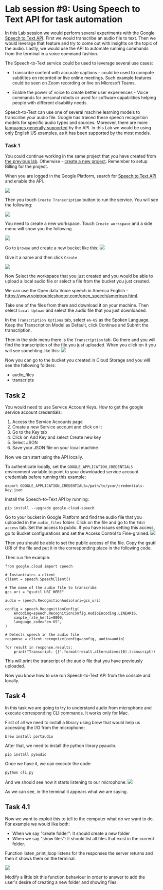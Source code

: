 # Lab session #9: Using Speech to Text API for task automation
<!--
what is speech to text
technology we wanna use/teach

TASK 1


explain what is the google service about speech to text
sign up
api keys


let the user try the service through the browser (if it’s possible)

TASK 2
the user have to send a file to the API
let the user use the streaming version


TASK 3
we provide to the user some audio-track and the user has to sent all of them to Google and collect the results(text) and then make analysis about them (most common word)

TASK 4
streaming (microphone) and create a script that through os python library do something in the terminal (like creating a file)

{
“create directory <name>” : mkdir <name>
“create file <name>” : touch <name>
“print <something>” : echo <something>
}

Qxy: what are the voice messages talking about?
 -->

In this Lab session we would perform several experiments with the Google [Speech to Text API](https://cloud.google.com/speech-to-text). First we would transcribe an audio file to text. Then we would leverage that feature and try to come out with insights on the topic of the audio. Lastly, we would use the API to automate running commands from the terminal in a voice command fashion.


The Speech-to-Text service could be used to leverage several use cases:

- Transcribe content with accurate captions - could be used to compute subtitltes on recorded or live online meetings. Such example features could be seen on Zoom recording or live on Microsoft Teams.

- Enable the power of voice to create better user experiences -  Voice commands for personal robots or used for software capabilities helping people with different disability needs.

Speech-to-Text can use one of several machine learning models to transcribe your audio file. Google has trained these speech recognition models for specific audio types and sources. Moreover, there are more [languages generally supported](https://cloud.google.com/speech-to-text/docs/languages) by the API. In this Lab we would be using only English US examples, as it has been supported by the most models.

### Task 1
You could continue working in the same project that you have created from [the previous lab](https://github.com/CCBDA-UPC/Assignments-2022/blob/origin/Lab08.md). Otherwise -  [create a new project](https://cloud.google.com/resource-manager/docs/creating-managing-projects). Remember to setup Billing for the project.

When you are logged in the Google Platform, search for [Speech to Text API](https://console.cloud.google.com/speech) and enable the API.

![](pictures/enable-api.png)

Then you touch `Create Transcription`  button to run the service. You will see the following:

![](pictures/create-workspace.png)

You need to create a new workspace. Touch `Create workspace` and a side menu will show you the following

![](pictures/create-workspace-2.png)

Go to `Browse` and create a new bucket like this:
![](pictures/create-bucket.png)

Give it a name and then click `Create`

![](pictures/create-bucket-2.png)

Now Select the workspace that you just created and you would be able to upload a local audio file or select a file from the bucket you just created.

We can use the Open data Voice speech in America English - https://www.voiptroubleshooter.com/open_speech/american.html.

Take one of the files from there and download it on your machine. Then select `Local Upload` and select the audio file that you just downloaded.

In the `Transcription Options` tab, select `en-US` as the Spoken Language. Keep the Transcription Model as Default, click Continue and Submit the transcription.

Then in the side menu there is the `Transcription` tab. Go there and you will find the transcription of the file you just uploaded. When you click on it you will see somehting like this:
![](pictures/transcriptions.png)

Now you can go to the bucket you created in Cloud Storage and you will see the following folders:
 - audio_files
 - transcripts

## Task 2

You would need to use Service Account Keys.
How to get the google service account credentials:
1. Access the Service Accounts page
2. Create a new Service account and click on it
3. Go to the Key tab
4. Click on Add Key and select Create new key
5. Select JSON
6. Save your JSON file on your local machine

Now we can start using the API locally.

To authenticate locally, set the `GOOGLE_APPLICATION_CREDENTIALS` environment variable to point to your downloaded service account credentials before running this example:

```
export GOOGLE_APPLICATION_CREDENTIALS=/path/to/your/credentials-key.json
```

Install the Speech-to-Text API by running:
```
pip install --upgrade google-cloud-speech
```

Go to your bucket in Google Platform and find the audio file that you uploaded in the `audio_files` folder. Click on the file and go to the `Edit access` tab. Set the access to public.  If you have issues setting this access, go to Bucket configurations and set the Access Control to Fine-grained.
![](pictures/finegrained-access.png)

Then you should be able to set the public access of the file. Copy the gsutil URI of the file and put it in the corresponding place in the following code.

Then run the example:

```
from google.cloud import speech

# Instantiates a client
client = speech.SpeechClient()

# The name of the audio file to transcribe
gcs_uri = "gsutil URI HERE"

audio = speech.RecognitionAudio(uri=gcs_uri)

config = speech.RecognitionConfig(
    encoding=speech.RecognitionConfig.AudioEncoding.LINEAR16,
    sample_rate_hertz=8000,
    language_code="en-US",
)

# Detects speech in the audio file
response = client.recognize(config=config, audio=audio)

for result in response.results:
    print("Transcript: {}".format(result.alternatives[0].transcript))

```
This will print the transcript of the audio file that you have previously uploaded.

Now you know how to use run Speech-to-Text API from the console and locally.

## Task 4

In this task we are going to try to understand audio from microphone and execute corresponding CLI commands. It works only for Mac.

First of all we need to install a library using brew that would help us accessing the I/O from the microphone:

```
brew install portaudio
```
After that, we need to install the python library pyaudio.
```
pip install pyaudio
```

Once we have it, we can execute the code:

```
python cli.py
```
And we should see how it starts listening to our microphone:
![](pictures/cli.png)

As we can see, in the terminal it appears what we are saying.

## Task 4.1
Now we want to exploit this to tell to the computer what do we want to do.
For example we would like both:
- When we say "create folder": It should create a new folder
- When we say "show files": It should list all files that exist in the current folder.

Function listen_print_loop listens for the responses the server returns and then it shows them on the terminal.

![](pictures/print_responses.png)

Modify a little bit this function behaviour in order to answer to add the user's desire of creating a new folder and showing files.
